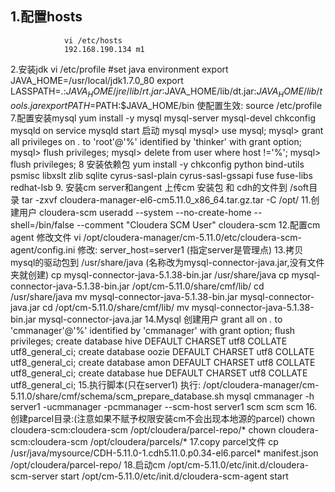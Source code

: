 ## 1.配置hosts
                vi /etc/hosts
                192.168.190.134 m1
2.安装jdk
       vi /etc/profile
       #set java environment
       export JAVA_HOME=/usr/local/jdk1.7.0_80
       export LASSPATH=.:$JAVA_HOME/jre/lib/rt.jar:$JAVA_HOME/lib/dt.jar:$JAVA_HOME/lib/tools.jar
       export PATH=$PATH:$JAVA_HOME/bin
使配置生效:
       source /etc/profile
7.配置安装mysql
       yum install -y mysql mysql-server mysql-devel
       chkconfig mysqld on
       service mysqld start
启动 mysql
       mysql> use mysql;
       mysql> grant all privileges on *.* to 'root'@'%' identified by 'thinker' with grant option;
       mysql> flush privileges;
       mysql> delete from user where host !='%';
       mysql> flush privileges;
8 安装依赖包
       yum install -y chkconfig python bind-utils psmisc libxslt zlib sqlite cyrus-sasl-plain cyrus-sasl-gssapi fuse fuse-libs redhat-lsb
9. 安装cm server和angent
   上传cm 安装包 和 cdh的文件到 /soft目录
       tar -zxvf cloudera-manager-el6-cm5.11.0_x86_64.tar.gz.tar -C /opt/
11.创建用户 cloudera-scm
       useradd --system --no-create-home --shell=/bin/false --comment "Cloudera SCM User" cloudera-scm
12.配置cm agent 修改文件 
       vi /opt/cloudera-manager/cm-5.11.0/etc/cloudera-scm-agent/config.ini
   修改: server_host=server1 (指定server是管理点)
13.拷贝mysql的驱动包到 /usr/share/java (名称改为mysql-connector-java.jar,没有文件夹就创建)
       cp mysql-connector-java-5.1.38-bin.jar /usr/share/java
       cp mysql-connector-java-5.1.38-bin.jar /opt/cm-5.11.0/share/cmf/lib/
       cd /usr/share/java
       mv mysql-connector-java-5.1.38-bin.jar mysql-connector-java.jar
       cd /opt/cm-5.11.0/share/cmf/lib/
       mv mysql-connector-java-5.1.38-bin.jar mysql-connector-java.jar
14.Mysql 创建用户
       grant all on *.* to 'cmmanager'@'%' identified by 'cmmanager' with grant option;
       flush privileges;
       create database hive DEFAULT CHARSET utf8 COLLATE utf8_general_ci;
       create database oozie DEFAULT CHARSET utf8 COLLATE utf8_general_ci;
       create database amon DEFAULT CHARSET utf8 COLLATE utf8_general_ci;
       create database hue DEFAULT CHARSET utf8 COLLATE utf8_general_ci;
15.执行脚本(只在server1) 执行:
       /opt/cloudera-manager/cm-5.11.0/share/cmf/schema/scm_prepare_database.sh mysql cmmanager -h server1 -ucmmanager -pcmmanager --scm-host server1 scm scm scm
16.创建parcel目录:(注意如果不赋予权限安装cm不会出现本地源的parcel)
       chown cloudera-scm:cloudera-scm /opt/cloudera/parcel-repo/*
       chown cloudera-scm:cloudera-scm /opt/cloudera/parcels/*
17.copy parcel文件
       cp /usr/java/mysource/CDH-5.11.0-1.cdh5.11.0.p0.34-el6.parcel* manifest.json /opt/cloudera/parcel-repo/
18.启动cm
       /opt/cm-5.11.0/etc/init.d/cloudera-scm-server start
       /opt/cm-5.11.0/etc/init.d/cloudera-scm-agent start
